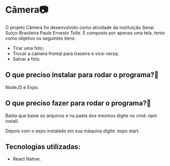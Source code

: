 # Câmera📷

O projeto Câmera foi desenvolvido como atividade da instituição Senai Suíço-Brasileira Paulo Ernesto Tolle. É composto por apenas
uma tela, tento como objetivo os seguintes itens:
 - Tirar uma foto;
 - Trocar a camera frontal para traseira e vice-versa;
 - Salvar a foto.


## O que preciso instalar para rodar o programa?🤔
NodeJS e Expo.

## O que preciso fazer para rodar o programa?🤔
Basta que baixe os arquivos e na pasta dos mesmos digite no cmd:
npm install.

Depois com o expo instalado em sua máquina digite:
expo start.

## Tecnologias utilizadas:
 - React Native.
